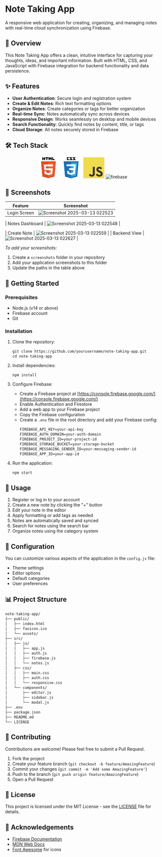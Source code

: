 # Note Taking App

A responsive web application for creating, organizing, and managing notes with real-time cloud synchronization using Firebase.

## 📝 Overview

This Note Taking App offers a clean, intuitive interface for capturing your thoughts, ideas, and important information. Built with HTML, CSS, and JavaScript with Firebase integration for backend functionality and data persistence.

## ✨ Features

- **User Authentication**: Secure login and registration system
- **Create & Edit Notes**: Rich text formatting options
- **Organize Notes**: Create categories or tags for better organization
- **Real-time Sync**: Notes automatically sync across devices
- **Responsive Design**: Works seamlessly on desktop and mobile devices
- **Search Functionality**: Quickly find notes by content, title, or tags
- **Cloud Storage**: All notes securely stored in Firebase

## 🛠️ Tech Stack

<p align="center">
  <img src="https://raw.githubusercontent.com/devicons/devicon/master/icons/html5/html5-original-wordmark.svg" alt="html5" width="70" height="70"/>
  <img src="https://raw.githubusercontent.com/devicons/devicon/master/icons/css3/css3-original-wordmark.svg" alt="css3" width="70" height="70"/>
  <img src="https://raw.githubusercontent.com/devicons/devicon/master/icons/javascript/javascript-original.svg" alt="javascript" width="70" height="70"/>
  <img src="https://www.vectorlogo.zone/logos/firebase/firebase-icon.svg" alt="firebase" width="70" height="70"/>
</p>

## 📸 Screenshots

| Feature | Screenshot |
|---------|------------|
| Login Screen | ![Screenshot 2025-03-13 022523](https://github.com/user-attachments/assets/1473290f-542e-4eb1-9e00-3cdf9bfa30df) |

| Notes Dashboard | ![Screenshot 2025-03-13 022548](https://github.com/user-attachments/assets/7011a4b2-6532-4fac-a1fc-b1f06719fef0) |

| Create Note | ![Screenshot 2025-03-13 022559](https://github.com/user-attachments/assets/290a696c-20b7-4e8a-a596-919d4f2de1e1) |
| Backend View | ![Screenshot 2025-03-13 022627](https://github.com/user-attachments/assets/d0a79f82-9499-499e-8848-2fb95039f57c) |

*To add your screenshots:*
1. Create a `screenshots` folder in your repository
2. Add your application screenshots to this folder
3. Update the paths in the table above

## 🚀 Getting Started

### Prerequisites

- Node.js (v14 or above)
- Firebase account
- Git

### Installation

1. Clone the repository:
   ```
   git clone https://github.com/yourusername/note-taking-app.git
   cd note-taking-app
   ```

2. Install dependencies:
   ```
   npm install
   ```

3. Configure Firebase:
   - Create a Firebase project at [https://console.firebase.google.com/](https://console.firebase.google.com/)
   - Enable Authentication and Firestore
   - Add a web app to your Firebase project
   - Copy the Firebase configuration
   - Create a `.env` file in the root directory and add your Firebase config:
     ```
     FIREBASE_API_KEY=your-api-key
     FIREBASE_AUTH_DOMAIN=your-auth-domain
     FIREBASE_PROJECT_ID=your-project-id
     FIREBASE_STORAGE_BUCKET=your-storage-bucket
     FIREBASE_MESSAGING_SENDER_ID=your-messaging-sender-id
     FIREBASE_APP_ID=your-app-id
     ```

4. Run the application:
   ```
   npm start
   ```

## 📱 Usage

1. Register or log in to your account
2. Create a new note by clicking the "+" button
3. Edit your note in the editor
4. Apply formatting or add tags as needed
5. Notes are automatically saved and synced
6. Search for notes using the search bar
7. Organize notes using the category system

## 🔧 Configuration

You can customize various aspects of the application in the `config.js` file:
- Theme settings
- Editor options
- Default categories
- User preferences

## 📊 Project Structure

```
note-taking-app/
├── public/
│   ├── index.html
│   ├── favicon.ico
│   └── assets/
├── src/
│   ├── js/
│   │   ├── app.js
│   │   ├── auth.js
│   │   ├── firebase.js
│   │   └── notes.js
│   ├── css/
│   │   ├── main.css
│   │   ├── auth.css
│   │   └── responsive.css
│   └── components/
│       ├── editor.js
│       ├── sidebar.js
│       └── modal.js
├── .env
├── package.json
├── README.md
└── LICENSE
```

## 🤝 Contributing

Contributions are welcome! Please feel free to submit a Pull Request.

1. Fork the project
2. Create your feature branch (`git checkout -b feature/AmazingFeature`)
3. Commit your changes (`git commit -m 'Add some AmazingFeature'`)
4. Push to the branch (`git push origin feature/AmazingFeature`)
5. Open a Pull Request

## 📄 License

This project is licensed under the MIT License - see the [LICENSE](LICENSE) file for details.

## 👏 Acknowledgements

- [Firebase Documentation](https://firebase.google.com/docs)
- [MDN Web Docs](https://developer.mozilla.org/)
- [Font Awesome](https://fontawesome.com/) for icons
